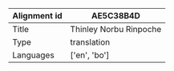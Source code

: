 |Alignment id | AE5C38B4D
| --- | --- 
|Title | Thinley Norbu Rinpoche 
|Type | translation
|Languages | ['en', 'bo']